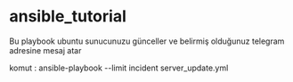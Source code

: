 # ansible_tutorial

Bu playbook ubuntu sunucunuzu günceller ve belirmiş olduğunuz telegram adresine mesaj atar


komut : ansible-playbook --limit incident server_update.yml
